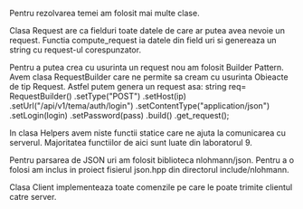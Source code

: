 Pentru rezolvarea temei am folosit mai multe clase.

Clasa Request are ca fielduri toate datele de care ar putea avea nevoie un request.
Functia compute_request ia datele din field uri si genereaza un string cu request-ul corespunzator.

Pentru a putea crea cu usurinta un request nou am folosit Builder Pattern.
Avem clasa RequestBuilder care ne permite sa cream cu usurinta Obieacte
de tip Request.
Astfel putem genera un request asa: 
        string req= RequestBuilder()
                .setType("POST")
                .setHost(ip)
                .setUrl("/api/v1/tema/auth/login")
                .setContentType("application/json")
                .setLogin(login)
                .setPassword(pass)
                .build()
                .get_request();

In clasa Helpers avem niste functii statice care ne ajuta la comunicarea cu serverul. Majoritatea functiilor de aici sunt luate din laboratorul 9.

Pentru parsarea de JSON uri am folosit biblioteca nlohmann/json. Pentru a o folosi
am inclus in proiect fisierul json.hpp din directorul include/nlohmann.

Clasa Client implementeaza toate comenzile pe care le poate trimite clientul catre 
server.